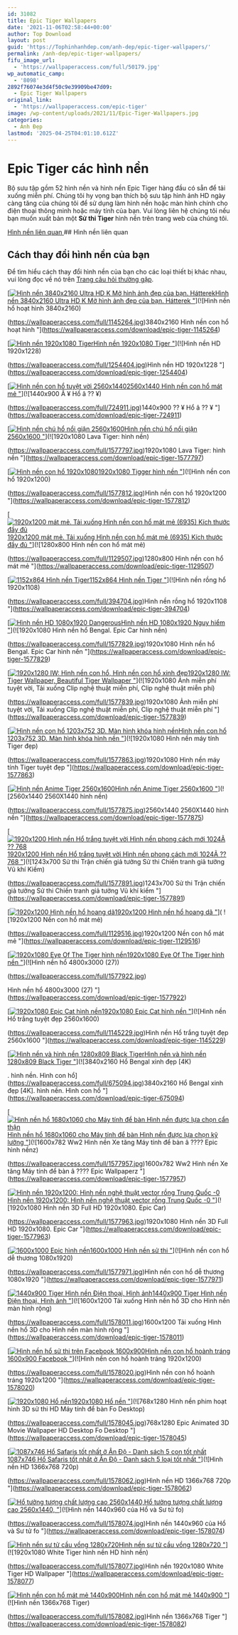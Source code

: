 ```yaml
---
id: 31082
title: Epic Tiger Wallpapers
date: '2021-11-06T02:58:44+00:00'
author: Top Download
layout: post
guid: 'https://Tophinhanhdep.com/anh-dep/epic-tiger-wallpapers/'
permalink: /anh-dep/epic-tiger-wallpapers/
fifu_image_url:
  - 'https://wallpaperaccess.com/full/50179.jpg'
wp_automatic_camp:
  - '8098'
2892f76074e3d4f50c9e39909be47d09:
  - Epic Tiger Wallpapers
original_link:
  - 'https://wallpaperaccess.com/epic-tiger'
image: /wp-content/uploads/2021/11/Epic-Tiger-Wallpapers.jpg
categories:
  - Ảnh Đẹp
lastmod: '2025-04-25T04:01:10.612Z'
---
```

# Epic Tiger các hình nền

Bộ sưu tập gồm 52 hình nền và hình nền Epic Tiger hàng đầu có sẵn để tải xuống miễn phí. Chúng tôi hy vọng bạn thích bộ sưu tập hình ảnh HD ngày càng tăng của chúng tôi để sử dụng làm hình nền hoặc màn hình chính cho điện thoại thông minh hoặc máy tính của bạn. Vui lòng liên hệ chúng tôi nếu bạn muốn xuất bản một **Sử thi Tiger** hình nền trên trang web của chúng tôi.

[Hình nền liên quan ](#related) ## Hình nền liên quan

## Cách thay đổi hình nền của bạn

Để tìm hiểu cách thay đổi hình nền của bạn cho các loại thiết bị khác nhau, vui lòng đọc về nó trên [Trang câu hỏi thường gặp](https://tophinhanhdep.com/faq/).

  
[[![Hình nền 3840x2160 Ultra HD K Mở hình ảnh đẹp của bạn.  Hátterek](https://wallpaperaccess.com/full/50179.jpg)Hình nền 3840x2160 Ultra HD K Mở hình ảnh đẹp của bạn. Hátterek "](https://wallpaperaccess.com/download/epic-tiger-50179)](![Hình nền hổ hoạt hình 3840x2160)

(https://wallpaperaccess.com/full/1145264.jpg)3840x2160 Hình nền con hổ hoạt hình "](https://wallpaperaccess.com/download/epic-tiger-1145264)

[[![Hình nền 1920x1080 Tiger](https://wallpaperaccess.com/full/366118.jpg)Hình nền 1920x1080 Tiger "](https://wallpaperaccess.com/download/epic-tiger-366118)](![Hình nền HD 1920x1228)

(https://wallpaperaccess.com/full/1254404.jpg)Hình nền HD 1920x1228 "](https://wallpaperaccess.com/download/epic-tiger-1254404)

[[![Hình nền con hổ tuyệt vời 2560x1440](https://wallpaperaccess.com/full/1129502.jpg)2560x1440 Hình nền con hổ mát mẻ "](https://wallpaperaccess.com/download/epic-tiger-1129502)](![1440x900 Â ¥ Hổ â ?? ¥)

(https://wallpaperaccess.com/full/724911.jpg)1440x900 ?? ¥ Hổ â ?? ¥ "](https://wallpaperaccess.com/download/epic-tiger-724911)

[[![Hình nền chú hổ nổi giận 2560x1600](https://wallpaperaccess.com/full/1564077.jpg)Hình nền chú hổ nổi giận 2560x1600 "](https://wallpaperaccess.com/download/epic-tiger-1564077)](![1920x1080 Lava Tiger: hình nền)

(https://wallpaperaccess.com/full/1577797.jpg)1920x1080 Lava Tiger: hình nền "](https://wallpaperaccess.com/download/epic-tiger-1577797)

[[![Hình nền con hổ 1920x1080](https://wallpaperaccess.com/full/1577798.jpg)1920x1080 Tigger hình nền "](https://wallpaperaccess.com/download/epic-tiger-1577798)](![Hình nền con hổ 1920x1200)

(https://wallpaperaccess.com/full/1577812.jpg)Hình nền con hổ 1920x1200 "](https://wallpaperaccess.com/download/epic-tiger-1577812)

[[![1920x1200 mát mẻ.  Tải xuống Hình nền con hổ mát mẻ (6935) Kích thước đầy đủ](https://wallpaperaccess.com/full/1129504.jpg)1920x1200 mát mẻ. Tải xuống Hình nền con hổ mát mẻ (6935) Kích thước đầy đủ "](https://wallpaperaccess.com/download/epic-tiger-1129504)](![1280x800 Hình nền con hổ mát mẻ)

(https://wallpaperaccess.com/full/1129507.jpg)1280x800 Hình nền con hổ mát mẻ "](https://wallpaperaccess.com/download/epic-tiger-1129507)

[[![1152x864 Hình nền Tiger](https://wallpaperaccess.com/full/1167938.jpg)1152x864 Hình nền Tiger "](https://wallpaperaccess.com/download/epic-tiger-1167938)](![Hình nền rồng hổ 1920x1108)

(https://wallpaperaccess.com/full/394704.jpg)Hình nền rồng hổ 1920x1108 "](https://wallpaperaccess.com/download/epic-tiger-394704)

[[![Hình nền HD 1080x1920 Dangerous](https://wallpaperaccess.com/full/1577825.jpg)Hình nền HD 1080x1920 Nguy hiểm "](https://wallpaperaccess.com/download/epic-tiger-1577825)](![1920x1080 Hình nền hổ Bengal.  Epic Car hình nền)

(https://wallpaperaccess.com/full/1577829.jpg)1920x1080 Hình nền hổ Bengal. Epic Car hình nền "](https://wallpaperaccess.com/download/epic-tiger-1577829)

[[![1920x1280 IW: Hình nền con hổ, Hình nền con hổ xinh đẹp](https://wallpaperaccess.com/full/675261.jpg)1920x1280 IW: Tiger Wallpaper, Beautiful Tiger Wallpaper "](https://wallpaperaccess.com/download/epic-tiger-675261)](![1920x1080 Ảnh miễn phí tuyệt vời, Tải xuống Clip nghệ thuật miễn phí, Clip nghệ thuật miễn phí)

(https://wallpaperaccess.com/full/1577839.jpg)1920x1080 Ảnh miễn phí tuyệt vời, Tải xuống Clip nghệ thuật miễn phí, Clip nghệ thuật miễn phí "](https://wallpaperaccess.com/download/epic-tiger-1577839)

[[![Hình nền con hổ 1203x752 3D.  Màn hình khóa hình nền](https://wallpaperaccess.com/full/1129990.jpg)Hình nền con hổ 1203x752 3D. Màn hình khóa hình nền "](https://wallpaperaccess.com/download/epic-tiger-1129990)](![1920x1080 Hình nền máy tính Tiger đẹp)

(https://wallpaperaccess.com/full/1577863.jpg)1920x1080 Hình nền máy tính Tiger tuyệt đẹp "](https://wallpaperaccess.com/download/epic-tiger-1577863)

[[![Hình nền Anime Tiger 2560x1600](https://wallpaperaccess.com/full/1577872.jpg)Hình nền Anime Tiger 2560x1600 "](https://wallpaperaccess.com/download/epic-tiger-1577872)](![2560x1440 2560X1440 hình nền)

(https://wallpaperaccess.com/full/1577875.jpg)2560x1440 2560X1440 hình nền "](https://wallpaperaccess.com/download/epic-tiger-1577875)

[[![1920x1200 Hình nền Hổ trắng tuyệt vời Hình nền phong cách mới 1024Ã ?? 768](https://wallpaperaccess.com/full/1577890.jpg)1920x1200 Hình nền Hổ trắng tuyệt vời Hình nền phong cách mới 1024Ã ?? 768 "](https://wallpaperaccess.com/download/epic-tiger-1577890)](![1243x700 Sử thi Trận chiến giả tưởng Sử thi Chiến tranh giả tưởng Vũ khí Kiếm)

(https://wallpaperaccess.com/full/1577891.jpg)1243x700 Sử thi Trận chiến giả tưởng Sử thi Chiến tranh giả tưởng Vũ khí kiếm "](https://wallpaperaccess.com/download/epic-tiger-1577891)

[[![1920x1200 Hình nền hổ hoang dã](https://wallpaperaccess.com/full/1577903.jpg)1920x1200 Hình nền hổ hoang dã "](https://wallpaperaccess.com/download/epic-tiger-1577903)]( ![1920x1200 Nền con hổ mát mẻ)

(https://wallpaperaccess.com/full/1129516.jpg)1920x1200 Nền con hổ mát mẻ "](https://wallpaperaccess.com/download/epic-tiger-1129516)

[[![1920x1080 Eye Of The Tiger hình nền](https://wallpaperaccess.com/full/1577911.jpg)1920x1080 Eye Of The Tiger hình nền "](https://wallpaperaccess.com/download/epic-tiger-1577911)](![Hình nền hổ 4800x3000 (27))

(https://wallpaperaccess.com/full/1577922.jpg)

Hình nền hổ 4800x3000 (27) "](https://wallpaperaccess.com/download/epic-tiger-1577922)

[[![1920x1080 Epic Cat hình nền](https://wallpaperaccess.com/full/1577929.jpg)1920x1080 Epic Cat hình nền "](https://wallpaperaccess.com/download/epic-tiger-1577929)](![Hình nền Hổ trắng tuyệt đẹp 2560x1600)

(https://wallpaperaccess.com/full/1145229.jpg)Hình nền Hổ trắng tuyệt đẹp 2560x1600 "](https://wallpaperaccess.com/download/epic-tiger-1145229)

[[![Hình nền và hình nền 1280x809 Black Tiger](https://wallpaperaccess.com/full/416708.jpg)Hình nền và hình nền 1280x809 Black Tiger "](https://wallpaperaccess.com/download/epic-tiger-416708)](![3840x2160 Hổ Bengal xinh đẹp [4K)

.  hình nền.  Hình con hổ](https://wallpaperaccess.com/full/675094.jpg)3840x2160 Hổ Bengal xinh đẹp \[4K\]. hình nền. Hình con hổ "](https://wallpaperaccess.com/download/epic-tiger-675094)

[[![Hình nền hổ 1680x1060 cho Máy tính để bàn Hình nền được lựa chọn cẩn thận](https://wallpaperaccess.com/full/1577955.jpg)Hình nền hổ 1680x1060 cho Máy tính để bàn Hình nền được lựa chọn kỹ lưỡng "](https://wallpaperaccess.com/download/epic-tiger-1577955)](![1600x782 Ww2 Hình nền Xe tăng Máy tính để bàn â ????  Epic hình nềnz)

(https://wallpaperaccess.com/full/1577957.jpg)1600x782 Ww2 Hình nền Xe tăng Máy tính để bàn â ???? Epic Wallpaperz "](https://wallpaperaccess.com/download/epic-tiger-1577957)

[[![Hình nền 1920x1200: Hình nền nghệ thuật vector rồng Trung Quốc -0](https://wallpaperaccess.com/full/1577962.jpg)Hình nền 1920x1200: Hình nền nghệ thuật vector rồng Trung Quốc -0 "](https://wallpaperaccess.com/download/epic-tiger-1577962)](![1920x1080 Hình nền 3D Full HD 1920x1080.  Epic Car)

(https://wallpaperaccess.com/full/1577963.jpg)1920x1080 Hình nền 3D Full HD 1920x1080. Epic Car "](https://wallpaperaccess.com/download/epic-tiger-1577963)

[[![1600x1000 Epic hình nền](https://wallpaperaccess.com/full/284931.jpg)1600x1000 Hình nền sử thi "](https://wallpaperaccess.com/download/epic-tiger-284931)](![Hình nền con hổ dễ thương 1080x1920)

(https://wallpaperaccess.com/full/1577971.jpg)Hình nền con hổ dễ thương 1080x1920 "](https://wallpaperaccess.com/download/epic-tiger-1577971)

[[![1440x900 Tiger Hình nền Điện thoại, Hình ảnh](https://wallpaperaccess.com/full/1577988.jpg)1440x900 Tiger Hình nền Điện thoại, Hình ảnh "](https://wallpaperaccess.com/download/epic-tiger-1577988)](![1600x1200 Tải xuống Hình nền hổ 3D cho Hình nền màn hình rộng)

(https://wallpaperaccess.com/full/1578011.jpg)1600x1200 Tải xuống Hình nền hổ 3D cho Hình nền màn hình rộng "](https://wallpaperaccess.com/download/epic-tiger-1578011)

[[![Hình nền hổ sử thi trên Facebook 1600x900](https://wallpaperaccess.com/full/1578016.jpg)Hình nền con hổ hoành tráng 1600x900 Facebook "](https://wallpaperaccess.com/download/epic-tiger-1578016)](![Hình nền con hổ hoành tráng 1920x1200)

(https://wallpaperaccess.com/full/1578020.jpg)Hình nền con hổ hoành tráng 1920x1200 "](https://wallpaperaccess.com/download/epic-tiger-1578020)

[[![1920x1080 Hổ nền](https://wallpaperaccess.com/full/1578029.jpg)1920x1080 Hổ nền "](https://wallpaperaccess.com/download/epic-tiger-1578029)](![768x1280 Hình nền phim hoạt hình 3D sử thi HD Máy tính để bàn Fo Desktop)

(https://wallpaperaccess.com/full/1578045.jpg)768x1280 Epic Animated 3D Movie Wallpaper HD Desktop Fo Desktop "](https://wallpaperaccess.com/download/epic-tiger-1578045)

[[![1087x746 Hổ Safaris tốt nhất ở Ấn Độ - Danh sách 5 con tốt nhất](https://wallpaperaccess.com/full/1578053.jpg)1087x746 Hổ Safaris tốt nhất ở Ấn Độ - Danh sách 5 loại tốt nhất "](https://wallpaperaccess.com/download/epic-tiger-1578053)](![Hình nền HD 1366x768 720p)

(https://wallpaperaccess.com/full/1578062.jpg)Hình nền HD 1366x768 720p "](https://wallpaperaccess.com/download/epic-tiger-1578062)

[[![Hổ tưởng tượng chất lượng cao 2560x1440,](https://wallpaperaccess.com/full/1578067.jpg)Hổ tưởng tượng chất lượng cao 2560x1440, "](https://wallpaperaccess.com/download/epic-tiger-1578067)](![Hình nền 1440x960 của Hổ và Sư tử fo)

(https://wallpaperaccess.com/full/1578074.jpg)Hình nền 1440x960 của Hổ và Sư tử fo "](https://wallpaperaccess.com/download/epic-tiger-1578074)

[[![Hình nền sư tử cầu vồng 1280x720](https://wallpaperaccess.com/full/1578076.jpg)Hình nền sư tử cầu vồng 1280x720 "](https://wallpaperaccess.com/download/epic-tiger-1578076)](![1920x1080 White Tiger hình nền HD hình nền)

(https://wallpaperaccess.com/full/1578077.jpg)Hình nền 1920x1080 White Tiger HD Wallpaper "](https://wallpaperaccess.com/download/epic-tiger-1578077)

[[![Hình nền con hổ mát mẻ 1440x900](https://wallpaperaccess.com/full/1130091.jpg)Hình nền con hổ mát mẻ 1440x900 "](https://wallpaperaccess.com/download/epic-tiger-1130091)](![Hình nền 1366x768 Tiger)

(https://wallpaperaccess.com/full/1578082.jpg)Hình nền 1366x768 Tiger "](https://wallpaperaccess.com/download/epic-tiger-1578082)
